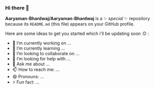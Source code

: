 ### Hi there 👋


**Aaryaman-Bhardwaj/Aaryaman-Bhardwaj** is a ✨ _special_ ✨ repository because its `README.md` (this file) appears on your GitHub profile.

Here are some ideas to get you started which i'll be updating soon :D :

- 🔭 I’m currently working on ...
- 🌱 I’m currently learning ...
- 👯 I’m looking to collaborate on ...
- 🤔 I’m looking for help with ...
- 💬 Ask me about ...
- 📫 How to reach me: ...
- 😄 Pronouns: ...
- ⚡ Fun fact: ...

